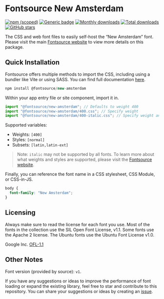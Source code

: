 # Fontsource New Amsterdam

[![npm (scoped)](https://img.shields.io/npm/v/@fontsource/new-amsterdam?color=brightgreen)](https://www.npmjs.com/package/@fontsource/new-amsterdam) [![Generic badge](https://img.shields.io/badge/fontsource-passing-brightgreen)](https://github.com/fontsource/fontsource) [![Monthly downloads](https://badgen.net/npm/dm/@fontsource/new-amsterdam)](https://github.com/fontsource/fontsource) [![Total downloads](https://badgen.net/npm/dt/@fontsource/new-amsterdam)](https://github.com/fontsource/fontsource) [![GitHub stars](https://img.shields.io/github/stars/fontsource/fontsource.svg?style=social&label=Star)](https://github.com/fontsource/fontsource/stargazers)

The CSS and web font files to easily self-host the “New Amsterdam” font. Please visit the main [Fontsource website](https://fontsource.org/fonts/new-amsterdam) to view more details on this package.

## Quick Installation

Fontsource offers multiple methods to import the CSS, including using a bundler like Vite or using SASS. You can find full documentation [here](https://fontsource.org/docs/getting-started/introduction).

```javascript
npm install @fontsource/new-amsterdam
```

Within your app entry file or site component, import it in.

```javascript
import "@fontsource/new-amsterdam"; // Defaults to weight 400
import "@fontsource/new-amsterdam/400.css"; // Specify weight
import "@fontsource/new-amsterdam/400-italic.css"; // Specify weight and style
```

Supported variables:
- Weights: `[400]`
- Styles: `[normal]`
- Subsets: `[latin,latin-ext]`

> Note: `italic` may not be supported by all fonts. To learn more about what weights and styles are supported, please visit the [Fontsource website](https://fontsource.org/fonts/new-amsterdam).

Finally, you can reference the font name in a CSS stylesheet, CSS Module, or CSS-in-JS.

```css
body {
  font-family: "New Amsterdam";
}
```

## Licensing
Always make sure to read the license for each font you use. Most of the fonts in the collection use the SIL Open Font License, v1.1. Some fonts use the Apache 2 license. The Ubuntu fonts use the Ubuntu Font License v1.0.

Google Inc.
[OFL-1.1](http://scripts.sil.org/OFL)

## Other Notes
Font version (provided by source): `v1`.

If you have any suggestions or ideas to improve the performance of font loading or expand the existing library, feel free to star and contribute to this repository. You can share your suggestions or ideas by creating an [issue](https://github.com/fontsource/fontsource/issues).